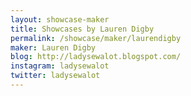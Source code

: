 ```yaml
---
layout: showcase-maker
title: Showcases by Lauren Digby
permalink: /showcase/maker/laurendigby
maker: Lauren Digby
blog: http://ladysewalot.blogspot.com/
instagram: ladysewalot
twitter: ladysewalot
---
```

